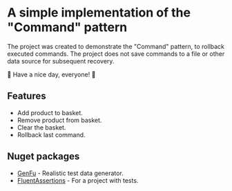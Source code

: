 # A simple implementation of the "Command" pattern
The project was created to demonstrate the "Command" pattern, to rollback executed commands.
The project does not save commands to a file or other data source for subsequent recovery.

🍉 Have a nice day, everyone! 🍉
## Features

- Add product to basket.
- Remove product from basket.
- Clear the basket.
- Rollback last command.
 
## Nuget packages

- [GenFu](https://www.nuget.org/packages/GenFu/) - Realistic test data generator.
- [FluentAssertions](https://www.nuget.org/packages/FluentAssertions/) - For a project with tests.
